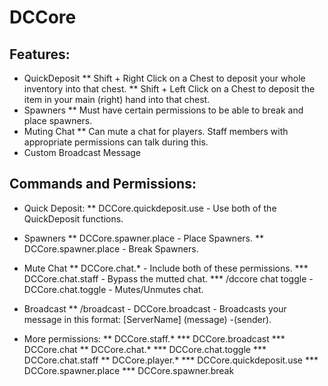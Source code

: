 # DCCore
## Features:
* QuickDeposit
** Shift + Right Click on a Chest to deposit your whole inventory into that chest.
** Shift + Left Click on a Chest to deposit the item in your main (right) hand into that chest.
* Spawners
** Must have certain permissions to be able to break and place spawners.
* Muting Chat
** Can mute a chat for players. Staff members with appropriate permissions can talk during this.
* Custom Broadcast Message

## Commands and Permissions:
>
* Quick Deposit:
** DCCore.quickdeposit.use - Use both of the QuickDeposit functions.
* Spawners
** DCCore.spawner.place - Place Spawners.
** DCCore.spawner.place - Break Spawners.
* Mute Chat
** DCCore.chat.* - Include both of these permissions.
*** DCCore.chat.staff - Bypass the mutted chat.
*** /dccore chat toggle - DCCore.chat.toggle - Mutes/Unmutes chat.
* Broadcast
** /broadcast <message> - DCCore.broadcast - Broadcasts your message in this format: [ServerName] (message) -(sender).

* More permissions:
** DCCore.staff.*
*** DCCore.broadcast
*** DCCore.chat
** DCCore.chat.*
*** DCCore.chat.toggle
*** DCCore.chat.staff
** DCCore.player.*
*** DCCore.quickdeposit.use
*** DCCore.spawner.place
*** DCCore.spawner.break